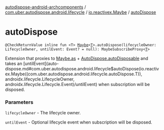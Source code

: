 [autodispose-android-archcomponents](../../index.md) / [com.uber.autodispose.android.lifecycle](../index.md) / [io.reactivex.Maybe](index.md) / [autoDispose](./auto-dispose.md)

# autoDispose

`@CheckReturnValue inline fun <T> `[`Maybe`](http://reactivex.io/RxJava/2.x/javadoc/io/reactivex/Maybe.html)`<`[`T`](auto-dispose.md#T)`>.autoDispose(lifecycleOwner: LifecycleOwner, untilEvent: Event? = null): MaybeSubscribeProxy<`[`T`](auto-dispose.md#T)`>`

Extension that proxies to [Maybe.as](http://reactivex.io/RxJava/2.x/javadoc/io/reactivex/Maybe.html) + [AutoDispose.autoDisposable](#) and takes an [untilEvent](auto-dispose.md#com.uber.autodispose.android.lifecycle$autoDispose(io.reactivex.Maybe((com.uber.autodispose.android.lifecycle.autoDispose.T)), androidx.lifecycle.LifecycleOwner, androidx.lifecycle.Lifecycle.Event)/untilEvent) when
subscription will be disposed.

### Parameters

`lifecycleOwner` - The lifecycle owner.

`untilEvent` - Optional lifecycle event when subscription will be disposed.